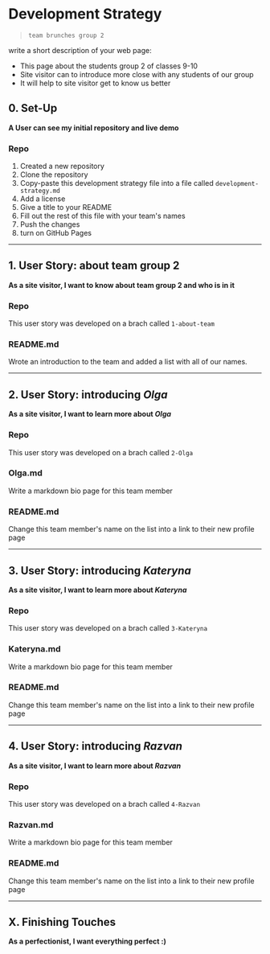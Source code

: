 # Development Strategy

> `team brunches group 2`

write a short description of your web page:

- This page about the students group 2 of classes 9-10
- Site visitor can to introduce more close with any students of our group
- It will help to site visitor get to know us better

## 0. Set-Up

__A User can see my initial repository and live demo__

### Repo

1. Created a new repository
1. Clone the repository
1. Copy-paste this development strategy file into a file called `development-strategy.md`
1. Add a license
1. Give a title to your README
1. Fill out the rest of this file with your team's names
1. Push the changes
1. turn on GitHub Pages

---

## 1. User Story: about team group 2

__As a site visitor, I want to know about team group 2 and who is in it__

### Repo

This user story was developed on a brach called `1-about-team`

### README.md

Wrote an introduction to the team and added a list with all of our names.

---

## 2. User Story: introducing _Olga_

__As a site visitor, I want to learn more about *Olga*__

### Repo

This user story was developed on a brach called `2-Olga`

### Olga.md

Write a markdown bio page for this team member

### README.md

Change this team member's name on the list into a link to their new profile page

---

## 3. User Story: introducing _Kateryna_

__As a site visitor, I want to learn more about *Kateryna*__

### Repo

This user story was developed on a brach called `3-Kateryna`

### Kateryna.md

Write a markdown bio page for this team member

### README.md

Change this team member's name on the list into a link to their new profile page

---

## 4. User Story: introducing _Razvan_

__As a site visitor, I want to learn more about *Razvan*__

### Repo

This user story was developed on a brach called `4-Razvan`

### Razvan.md

Write a markdown bio page for this team member

### README.md

Change this team member's name on the list into a link to their new profile page

---

## X. Finishing Touches

__As a perfectionist, I want everything perfect :)__
